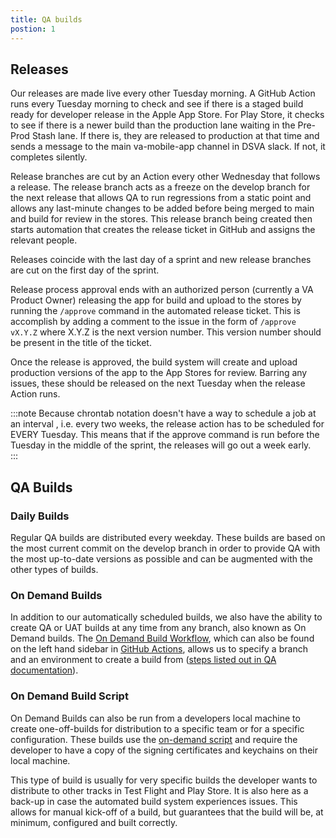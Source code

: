 ```yaml
---
title: QA builds
postion: 1
---
```


## Releases

Our releases are made live every other Tuesday morning. A GitHub Action runs every Tuesday morning to check and see if there is a staged build ready for developer release in the Apple App Store. For Play Store, it checks to see if there is a newer build than the production lane waiting in the Pre-Prod Stash lane. If there is, they are released to production at that time and sends a message to the main va-mobile-app channel in DSVA slack. If not, it completes silently.

Release branches are cut by an Action every other Wednesday that follows a release. The release branch acts as a freeze on the develop branch for the next release that allows QA to run regressions from a static point and allows any last-minute changes to be added before being merged to main and build for review in the stores. This release branch being created then starts automation that creates the release ticket in GitHub and assigns the relevant people.

Releases coincide with the last day of a sprint and new release branches are cut on the first day of the sprint.

Release process approval ends with an authorized person (currently a VA Product Owner) releasing the app for build and upload to the stores by running the `/approve` command in the automated release ticket. This is accomplish by adding a comment to the issue in the form of `/approve vX.Y.Z` where X.Y.Z is the next version number. This version number should be present in the title of the ticket.

Once the release is approved, the build system will create and upload production versions of the app to the App Stores for review. Barring any issues, these should be released on the next Tuesday when the release Action runs.

:::note
Because chrontab notation doesn't have a way to schedule a job at an interval , i.e. every two weeks, the release action has to be scheduled for EVERY Tuesday. This means that if the approve command is run before the Tuesday in the middle of the sprint, the releases will go out a week early.  
:::

## QA Builds

### Daily Builds

Regular QA builds are distributed every weekday. These builds are based on the most current commit on the develop branch in order to provide QA with the most up-to-date versions as possible and can be augmented with the other types of builds.

### On Demand Builds

In addition to our automatically scheduled builds, we also have the ability to create QA or UAT builds at any time from any branch, also known as On Demand builds. The [On Demand Build Workflow](https://github.com/department-of-veterans-affairs/va-mobile-app/actions/workflows/on_demand_build.yml), which can also be found on the left hand sidebar in [GitHub Actions](https://github.com/department-of-veterans-affairs/va-mobile-app/actions), allows us to specify a branch and an environment to create a build from ([steps listed out in QA documentation](https://department-of-veterans-affairs.github.io/va-mobile-app/development/DevOps/Overview#on-demand-builds)).

### On Demand Build Script

On Demand Builds can also be run from a developers local machine to create one-off-builds for distribution to a specific team or for a specific configuration. These builds use the [on-demand script](AutomationCodeDocs/Scripts#on-demand-buildsh) and require the developer to have a copy of the signing certificates and keychains on their local machine.

This type of build is usually for very specific builds the developer wants to distribute to other tracks in Test Flight and Play Store. It is also here as a back-up in case the automated build system experiences issues. This allows for manual kick-off of a build, but guarantees that the build will be, at minimum, configured and built correctly.
